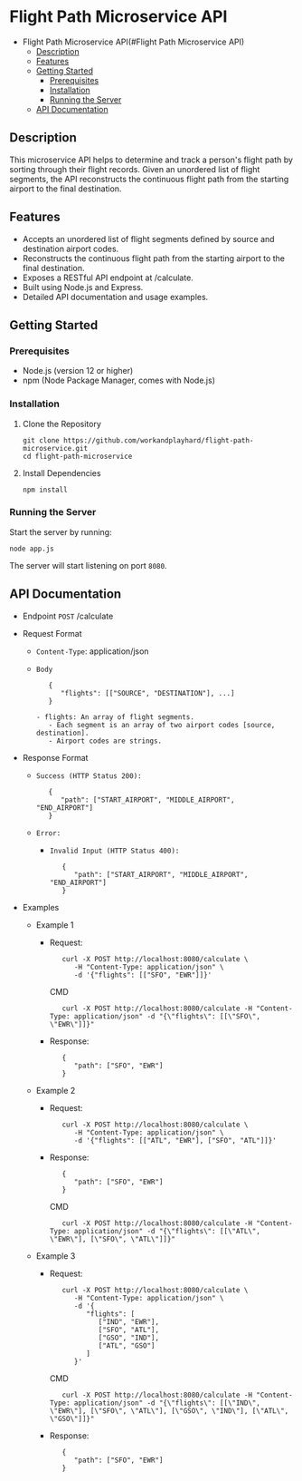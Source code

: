 # Flight Path Microservice API

- Flight Path Microservice API(#Flight Path Microservice API)
  - [Description](#description)
  - [Features](#features)
  - [Getting Started](#getting-started)
    - [Prerequisites](#prerequisites)
    - [Installation](#installation)
    - [Running the Server](#running-the-server)
  - [API Documentation](#api-documentation)

## Description

This microservice API helps to determine and track a person's flight path by sorting through their flight records. Given an unordered list of flight segments, the API reconstructs the continuous flight path from the starting airport to the final destination.

## Features

- Accepts an unordered list of flight segments defined by source and destination airport codes.
- Reconstructs the continuous flight path from the starting airport to the final destination.
- Exposes a RESTful API endpoint at /calculate.
- Built using Node.js and Express.
- Detailed API documentation and usage examples.

## Getting Started

### Prerequisites

- Node.js (version 12 or higher)
- npm (Node Package Manager, comes with Node.js)

### Installation

   1. Clone the Repository

      ```
      git clone https://github.com/workandplayhard/flight-path-microservice.git
      cd flight-path-microservice
      ```

   2. Install Dependencies
   
      ```
      npm install
      ```

### Running the Server
   Start the server by running:

   ```
   node app.js
   ```

   The server will start listening on port `8080`.

## API Documentation

- Endpoint
   `POST` /calculate
- Request Format
   - `Content-Type`: application/json
   - `Body`

      ```
         {
            "flights": [["SOURCE", "DESTINATION"], ...]
         }
      ```

         - flights: An array of flight segments.
            - Each segment is an array of two airport codes [source, destination].
            - Airport codes are strings.

- Response Format
   - `Success (HTTP Status 200):`

      ```
         {
            "path": ["START_AIRPORT", "MIDDLE_AIRPORT", "END_AIRPORT"]
         }
      ```
   - `Error:`
      - `Invalid Input (HTTP Status 400):`

         ```
            {
               "path": ["START_AIRPORT", "MIDDLE_AIRPORT", "END_AIRPORT"]
            }
         ```

- Examples
   - Example 1
      - Request:

         ```
            curl -X POST http://localhost:8080/calculate \
               -H "Content-Type: application/json" \
               -d '{"flights": [["SFO", "EWR"]]}'
         ```

         CMD

         ```
            curl -X POST http://localhost:8080/calculate -H "Content-Type: application/json" -d "{\"flights\": [[\"SFO\", \"EWR\"]]}"
         ```

      - Response:

         ```
            {
               "path": ["SFO", "EWR"]
            }
         ```

   - Example 2
      - Request:

         ```
            curl -X POST http://localhost:8080/calculate \
               -H "Content-Type: application/json" \
               -d '{"flights": [["ATL", "EWR"], ["SFO", "ATL"]]}'
         ```

      - Response:

         ```
            {
               "path": ["SFO", "EWR"]
            }
         ```

         CMD
         
         ```
            curl -X POST http://localhost:8080/calculate -H "Content-Type: application/json" -d "{\"flights\": [[\"ATL\", \"EWR\"], [\"SFO\", \"ATL\"]]}"
         ```

   - Example 3
      - Request:

         ```
            curl -X POST http://localhost:8080/calculate \
               -H "Content-Type: application/json" \
               -d '{
                  "flights": [
                     ["IND", "EWR"],
                     ["SFO", "ATL"],
                     ["GSO", "IND"],
                     ["ATL", "GSO"]
                  ]
               }'
         ```

         CMD

         ```
            curl -X POST http://localhost:8080/calculate -H "Content-Type: application/json" -d "{\"flights\": [[\"IND\", \"EWR\"], [\"SFO\", \"ATL\"], [\"GSO\", \"IND\"], [\"ATL\", \"GSO\"]]}"
         ```

      - Response:

         ```
            {
               "path": ["SFO", "EWR"]
            }
         ```